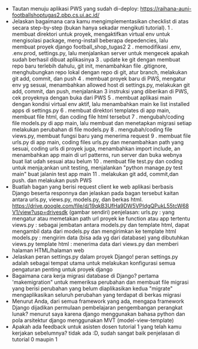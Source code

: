 - Tautan menuju aplikasi PWS yang sudah di-deploy: 
https://raihana-auni-footballshoptugas2.pbp.cs.ui.ac.id/
- Jelaskan bagaimana cara kamu mengimplementasikan checklist di atas secara step-by-step (bukan hanya sekadar mengikuti tutorial).
1 . membuat direktori untuk proyek, mengaktifkan virtual env untuk mengisolasi package, meng-install beberapa depedencies, lalu membuat proyek django football_shop_tugas2
2 . memodifikasi .env, .env.prod, settings.py, lalu menjalankan server untuk mengecek apakah sudah berhasil dibuat aplikasinya
3 . update ke git dengan membuat repo baru terlebih dahulu, git init, menambahkan file .gitignore, menghubungkan repo lokal dengan repo di git, atur branch, melakukan git add, commit, dan push
4 . membuat proyek baru di PWS, mengatur env yg sesuai, menambahkan allowed host di settings.py,  melakukan git add, commit, dan push, menjalankan 3 instruksi yang diberikan di PWS, cek proyeknya dengan buka dari PWS
5 . membuat aplikasi main dengan kondisi virtual env aktif, lalu menambahkan main ke list installed apps di settings.py
6 . membuat direktori templates di app main, membuat file html, dan coding file html tersebut
7 . mengubah/coding file models.py di app main, lalu membuat dan menetapkan migrasi setiap melakukan perubahan di file models.py
8 . mengubah/coding file views.py, membuat fungsi baru yang menerima request
9 . membuat file urls.py di app main, coding files urls.py dan menambahkan path yang sesuai, coding urls di proyek juga, menambahkan import include, an menambahkan app main di url patterns, run server dan buka webnya buat liat udah sesuai atau belum
10 . membuat file test.py dan coding untuk menja;ankan unit testing, menjalankan "python manage.py test main" buat jalanin test app main
11 . melakukan git add, commit,dan push. dan melakukan push PWS  
- Buatlah bagan yang berisi request client ke web aplikasi berbasis Django beserta responnya dan jelaskan pada bagan tersebut kaitan antara urls.py, views.py, models.py, dan berkas html.
https://drive.google.com/file/d/19qkB3UfHa9DW5VPIdgQPukL55tcW68V1/view?usp=drivesdk (gambar sendiri)
penjelasan:
urls.py : yang mengatur atau memetakan path url proyek ke function atau app tertentu
views.py : sebagai jembatan antara models.py dan template html, dapat mengambil data dari models.py dan mengirimkan ke template html
models.py : mengirim data (bisa ada yg dari database) yang dibutuhkan views.py
template html : menerima data dari views.py dan memberi halaman HTML/halaman web
- Jelaskan peran settings.py dalam proyek Django!
peran settings.py adalah sebagai tempat utama untuk melakukan konfigurasi semua pengaturan penting untuk proyek django
- Bagaimana cara kerja migrasi database di Django?
pertama 'makemigration" untuk memeriksa perubahan dan membuat file migrasi yang berisi perubahan yang belum diaplikasikan
kedua "migrate" mengaplikasikan seluruh perubahan yang terdapat di berkas migrasi 
- Menurut Anda, dari semua framework yang ada, mengapa framework Django dijadikan permulaan pembelajaran pengembangan perangkat lunak?
menurut saya karena django menggunakan bahasa python dan pola arsitektur django menggunakan MVT (model-view-template)
- Apakah ada feedback untuk asisten dosen tutorial 1 yang telah kamu kerjakan sebelumnya?
tidak ada :D, sudah sangat baik penjelasan di tutorial 0 maupin 1